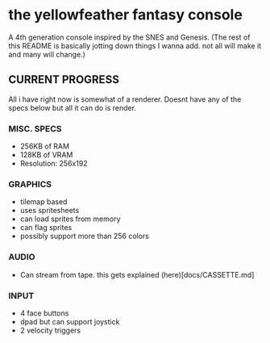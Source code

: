 # the yellowfeather fantasy console 

A 4th generation console inspired by the SNES and Genesis.
(The rest of this README is basically jotting down things I wanna add. not all will make it and many will change.)

## CURRENT PROGRESS

All i have right now is somewhat of a renderer. Doesnt have any of the specs below but all it can do is render.

### MISC. SPECS 

* 256KB of RAM
* 128KB of VRAM
* Resolution: 256x192

### GRAPHICS

* tilemap based
* uses spritesheets
* can load sprites from memory 
* can flag sprites
* possibly support more than 256 colors


### AUDIO

* Can stream from tape. this gets explained (here)[docs/CASSETTE.md]

### INPUT

* 4 face buttons 
* dpad but can support joystick 
* 2 velocity triggers
